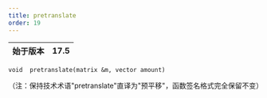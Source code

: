 ```yaml
---
title: pretranslate
order: 19
---
```

| 始于版本 | 17.5 |
| --- | --- |

`void  pretranslate(matrix &m, vector amount)`

（注：保持技术术语"pretranslate"直译为"预平移"，函数签名格式完全保留不变）
